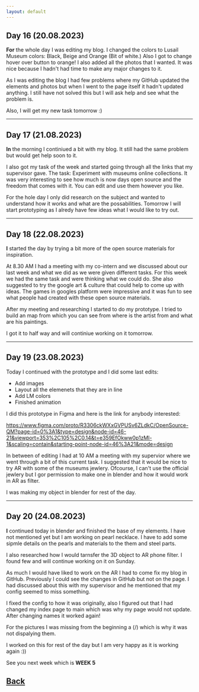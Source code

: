 ```yaml
---
layout: default
---
```


## Day 16 (20.08.2023)

<b>For</b> the whole day I was editing my blog. I changed the colors to Lusail Museum colors: Black, Beige and Orange (Bit of white.) Also I got to change hover over button to orange! I also added all the photos that I wanted. It was nice because I hadn't had time to make any major changes to it.

As I was editing the blog I had few problems where my GitHub updated the elements and photos but when I went to the page itself it hadn't updated anything. I still have not solved this but I will ask help and see what the problem is.

Also, I will get my new task tomorrow :)

***

## Day 17 (21.08.2023)

<b>In</b> ​the morning I continiued a bit with my blog. It still had the same problem but would get help soon to it.

I also got my task of the week and started going through all the links that my supervisor gave. The task: Experiment with museums online collections. It was very interesting to see how much is now days open source and the freedom that comes with it. You can edit and use them however you like.

For the hole day I only did research on the subject and wanted to understand how it works and what are the possabilities. Tomorrow I will start prototyping as I alredy have few ideas what I would like to try out.

***

## Day 18 (22.08.2023)

<b>I</b> started the day by trying a bit more of the open source materials for inspiration.

At 8.30 AM I had a meeting with my co-intern and we discussed about our last week and what we did as we were given different tasks. For this week we had the same task and were thinking what we could do. She also suggested to try the google art & culture that could help to come up with ideas. The games in googles platform were impressive and it was fun to see what people had created with these open source materials.

After my meeting and researching I started to do my prototype. I tried to build an map from which you can see from where is the artist from and what are his paintings.

I got it to half way and will continiue working on it tomorrow.

***

## Day 19 (23.08.2023)

​Today I continued with the prototype and I did some last edits:

* Add images
* Layout all the elemenets that they are in line
* Add LM colors
* Finished animation

I did this prototype in Figma and here is the link for anybody interested:

https://www.figma.com/proto/R3306ckWXxGVPUSv6ZLdkC/OpenSource-QM?page-id=0%3A1&type=design&node-id=46-21&viewport=353%2C105%2C0.14&t=e359EfOkww0p1zMl-1&scaling=contain&starting-point-node-id=46%3A21&mode=design

In between of editing I had at 10 AM a meeting with my supervior where we went through a bit of this current task. I suggested that it would be nice to try AR with some of the museums jewlery. Ofcourse, I can't use the official jewlery but I gor permission to make one in blender and how it would work in AR as filter.

I was making my object in blender for rest of the day.

***

## Day 20 (24.08.2023)

​<b>I</b> continued today in blender and finished the base of my elements. I have not mentioned yet but I am working on pearl necklace. I have to add some sipmle details on the pearls and materials to the them and steel parts.

I also researched how I would tarnsfer the 3D object to AR phone filter. I found few and will continue working on it on Sunday.

As much I would have liked to work on the AR I had to come fix my blog in GitHub. Previously I could see the changes in GitHub but not on the page. I had discussed about this with my supervisor and he mentioned that my config seemed to miss something.

I fixed the config to how it was originally, also I figured out that I had changed my index page to main which was why my page would not update. After changing names it worked again!

For the pictures I was missing from the beginning a (/) which is why it was not dispalying them.

I worked on this for rest of the day but I am very happy as it is working again :))

See you next week which is <b>WEEK 5</b>

## [Back](./)
